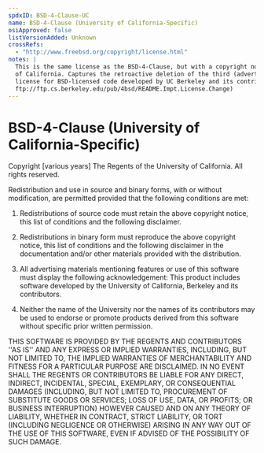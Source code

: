 ```yaml
---
spdxID: BSD-4-Clause-UC
name: BSD-4-Clause (University of California-Specific)
osiApproved: false
listVersionAdded: Unknown
crossRefs: 
  - "http://www.freebsd.org/copyright/license.html"
notes: |
  This is the same license as the BSD-4-Clause, but with a copyright notice for the Regents of the University
  of California. Captures the retroactive deletion of the third (advertising) clause of the Original BSD
  license for BSD-licensed code developed by UC Berkeley and its contributors (see
  ftp://ftp.cs.berkeley.edu/pub/4bsd/README.Impt.License.Change)
---
```


# BSD-4-Clause (University of California-Specific)

Copyright [various years] The Regents of the University of California. All rights reserved.

Redistribution and use in source and binary forms, with or without modification, are permitted provided that the following conditions are met:

1. Redistributions of source code must retain the above copyright notice, this list of conditions and the following disclaimer.

2. Redistributions in binary form must reproduce the above copyright notice, this list of conditions and the following disclaimer in the documentation and/or other materials provided with the distribution.

3. All advertising materials mentioning features or use of this software must display the following acknowledgement: This product includes software developed by the University of California, Berkeley and its contributors.

4. Neither the name of the University nor the names of its contributors may be used to endorse or promote products derived from this software without specific prior written permission.

THIS SOFTWARE IS PROVIDED BY THE REGENTS AND CONTRIBUTORS ''AS IS'' AND ANY EXPRESS OR IMPLIED WARRANTIES, INCLUDING, BUT NOT LIMITED TO, THE IMPLIED WARRANTIES OF MERCHANTABILITY AND FITNESS FOR A PARTICULAR PURPOSE ARE DISCLAIMED. IN NO EVENT SHALL THE REGENTS OR CONTRIBUTORS BE LIABLE FOR ANY DIRECT, INDIRECT, INCIDENTAL, SPECIAL, EXEMPLARY, OR CONSEQUENTIAL DAMAGES (INCLUDING, BUT NOT LIMITED TO, PROCUREMENT OF SUBSTITUTE GOODS OR SERVICES; LOSS OF USE, DATA, OR PROFITS; OR BUSINESS INTERRUPTION) HOWEVER CAUSED AND ON ANY THEORY OF LIABILITY, WHETHER IN CONTRACT, STRICT LIABILITY, OR TORT (INCLUDING NEGLIGENCE OR OTHERWISE) ARISING IN ANY WAY OUT OF THE USE OF THIS SOFTWARE, EVEN IF ADVISED OF THE POSSIBILITY OF SUCH DAMAGE.
